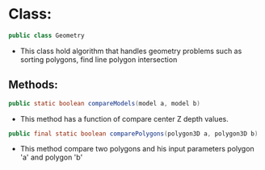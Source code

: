 # Class:

```java
public class Geometry
```

* This class hold algorithm that handles geometry problems such as sorting polygons, find line polygon intersection

## Methods:

```java
public static boolean compareModels(model a, model b)
```

* This method has a function of compare center Z depth values.

```java
public final static boolean comparePolygons(polygon3D a, polygon3D b)
```

* This method compare two polygons and his input parameters polygon 'a' and polygon 'b'
